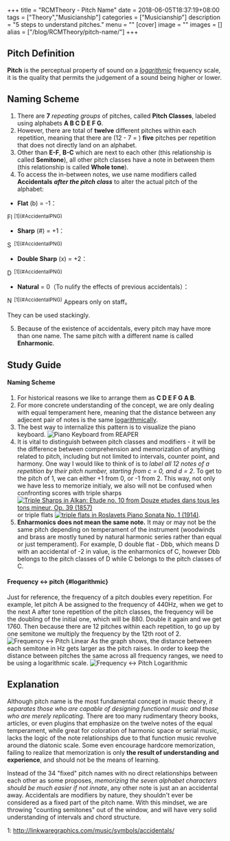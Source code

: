 +++
title = "RCMTheory - Pitch Name"
date = 2018-06-05T18:37:19+08:00
tags = ["Theory","Musicianship"]
categories = ["Musicianship"]
description = "5 steps to understand pitches."
menu = ""
[cover]
  image =  ""
images = []
alias = ["/blog/RCMTheory/pitch-name/"]
+++

## Pitch Definition
**Pitch** is the perceptual property of sound on a [*logarithmic*](#logarithmic) frequency scale, it is the quality that permits the judgement of a sound being higher or lower.

## Naming Scheme
1. There are **7** *repeating groups* of pitches, called **Pitch Classes**, labeled using alphabets **A B C D E F G**.
2. However, there are total of **twelve** different pitches within each repetition, meaning that there are (12 - 7 = ) **five** pitches per repetition that does not directly land on an alphabet.
3. Other than **E-F**, **B-C** which are next to each other (this relationship is called **Semitone**), all other pitch classes have a note in between them (this relationship is called **Whole tone**).
4. To access the in-between notes, we use name modifiers called **Accidentals** ***after the pitch class*** to alter the actual pitch of the alphabet: 

+ **Flat** (b) = -1：
<span style="display: inline-block;">
  <img src="https://user-images.githubusercontent.com/12930244/41056877-18961d9c-69f8-11e8-89b7-f74294593340.png" alt="Flat Accidental" height="16" width="16"/>
</span><sup>[1](#AccidentalPNG)</sup>  

+ **Sharp** (#) = +1：
<span style="display: inline-block;">
  <img src="https://user-images.githubusercontent.com/12930244/41056879-18fa4448-69f8-11e8-8a67-bb344f27f6a9.png" alt="Sharp Accidental" height="16" width="16"/>
</span><sup>[1](#AccidentalPNG)</sup>  

+ **Double Sharp** (x) = +2：
<span style="display: inline-block;">
  <img src="https://user-images.githubusercontent.com/12930244/41056876-184211e8-69f8-11e8-98c9-edfd46f9a186.png" alt="Double Sharp Accidental" height="16" width="16"/>
</span><sup>[1](#AccidentalPNG)</sup>  

+ **Natural** = 0（To nulify the effects of previous accidentals）：
<span style="display: inline-block;">
  <img src="https://user-images.githubusercontent.com/12930244/41056875-17e4b584-69f8-11e8-94d3-9ca745a928f6.png" alt="Natural Sign" height="16" width="16"/>
</span><sup>[1](#AccidentalPNG)</sup> Appears only on staff。


They can be used stackingly.

5. Because of the existence of accidentals, every pitch may have more than one name. The same pitch with a different name is called **Enharmonic**.


## Study Guide

#### Naming Scheme
1. For historical reasons we like to arrange them as **C D E F G A B**.
2. For more concrete understanding of the concept, we are only dealing with equal temperament here, meaning that the distance between any adjecent pair of notes is the same [logarithmically](#logarithmic).
3. The best way to internalize this pattern is to visualize the piano keyboard. ![Piano Keyboard from REAPER](https://user-images.githubusercontent.com/12930244/40974841-70ad6ae2-68fb-11e8-96e6-7d364f236183.png)
4. It is vital to distinguish between pitch classes and modifiers - it will be the difference between comprehension and memorization of anything related to pitch, including but not limited to intervals, counter point, and harmony. One way I would like to think of is to *label all 12 notes of a repetition by their pitch number, starting from c = 0, and d = 2*. To get to the pitch of 1, we can either +1 from 0, or -1 from 2. This way, not only we have less to memorize initialy, we also will not be confused when confronting scores with triple sharps <a href="http://cnhz.imslp.org/files/imglnks/usimg/d/d4/IMSLP519847-PMLP6989-Alkan_-_Op._39,_12_Etudes,_1._Comme_Le_Vent1_(etc).pdf">![Triple Sharps in Alkan: Etude no. 10 from Douze etudes dans tous les tons mineur, Op. 39 (1857)](https://user-images.githubusercontent.com/12930244/40971490-671d293c-68f0-11e8-845c-2f7f212d9f0b.png)</a> or triple flats <a href="http://cnks.imslp.org/files/imglnks/usimg/8/8f/IMSLP62854-PMLP128280-Roslavets-PnoSonata01.pdf">![triple flats in Roslavets Piano Sonata No. 1 (1914)](https://user-images.githubusercontent.com/12930244/40971491-676729e2-68f0-11e8-840a-6c5d94be20bf.png)</a>.
5. **Enharmonics does not mean the same note.** It may or may not be the same pitch depending on temperament of the instrument (woodwinds and brass are mostly tuned by natural harmonic series rather than equal or just temperament). For example, D double flat - Dbb, which means D with an accidental of -2 in value, is the enharmonics of C, however Dbb belongs to the pitch classes of D while C belongs to the pitch classes of C.

#### Frequency <-> pitch {#logarithmic}
Just for reference, the frequency of a pitch doubles every repetition. For example, let pitch A be assigned to the frequency of 440Hz, when we get to the next A after tone repetition of the pitch classes, the frequency will be the doubling of the initial one, which will be 880. Double it again and we get 1760. Then because there are 12 pitches within each repetition, to go up by one semitone we multiply the frequency by the 12th root of 2.
![Frequency <-> Pitch Linear](https://user-images.githubusercontent.com/12930244/40973092-816d9d6c-68f5-11e8-8091-2bc305053d52.png)
As the graph shows, the distance between each semitone in Hz gets larger as the pitch raises. In order to keep the distance between pitches the same across all frequency ranges, we need to be using a logarithmic scale.
![Frequency <-> Pitch Logarithmic](https://user-images.githubusercontent.com/12930244/40973093-81b1703c-68f5-11e8-80a9-28bf0035ca05.png)

## Explanation
Although pitch name is the most fundamental concept in music theory, *it separates those who are capable of designing functional music and those who are merely replicating*. There are too many rudimentary theory books, articles, or even plugins that emphasize on the twelve notes of the equal temperament, while great for coloration of harmonic space or serial music, lacks the logic of the note relationships due to that function music revolve around the diatonic scale. Some even encourage hardcore memorization, failing to realize that memorization is only **the result of understanding and experience**, and should not be the means of learning.

Instead of the 34 "fixed" pitch names with no direct relationships between each other as some proposes, *memorizing the seven alphabet characters should be much easier if not innate*, any other note is just an an accidental away. Accidentals are modifiers by nature, they shouldn't ever be considered as a fixed part of the pitch name. With this mindset, we are throwing "counting semitones" out of the window, and will have very solid understanding of intervals and chord structure.

<a name="AccidentalPNG">1</a>: http://linkwaregraphics.com/music/symbols/accidentals/